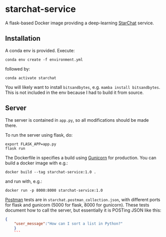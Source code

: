 # starchat-service

A flask-based Docker image providing a deep-learning [StarChat](https://huggingface.co/spaces/HuggingFaceH4/starchat-playground) service.


## Installation

A conda env is provided. Execute:

```
conda env create -f environment.yml
```
followed by:

```
conda activate starchat
```

You will likely want to install `bitsandbytes`, e.g. `mamba install bitsandbytes`.
This is not included in the env because I had to build it from source.

## Server

The server is contained in `app.py`, so all modifications should be made there.

To run the server using flask, do:

```
export FLASK_APP=app.py
flask run
```

The Dockerfile in specifies a build using [Gunicorn](https://flask.palletsprojects.com/en/1.1.x/deploying/wsgi-standalone/) for production.
You can build a docker image with e.g.:

```
docker build --tag starchat-service:1.0 .
```

and run with, e.g.:

```
docker run -p 8000:8000 starchat-service:1.0
```

[Postman](https://learning.postman.com/) tests are in `starchat.postman_collection.json`, with different ports for flask and gunicorn (5000 for flask, 8000 for gunicorn).
These tests document how to call the server, but essentially it is POSTing JSON like this:

```json
{
    "user_message":"How can I sort a list in Python?"
    }
    ```